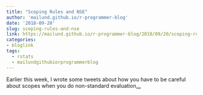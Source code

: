 ```yaml
---
title: "Scoping Rules and NSE"
author: 'mailund.github.io/r-programmer-blog'
date: '2018-09-20'
slug: scoping-rules-and-nse
link: https://mailund.github.io/r-programmer-blog/2018/09/20/scoping-rules-and-nse/
categories:
- bloglink
tags:
  - rstats
  - mailundgithubiorprogrammerblog
---
```


Earlier this week, I wrote some tweets about how you have to be careful about scopes when you do non-standard evaluation[... <i class="fas fa-external-link-alt"></i>](https://mailund.github.io/r-programmer-blog/2018/09/20/scoping-rules-and-nse/)

